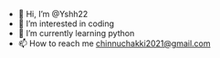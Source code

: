 - 👋 Hi, I’m @Yshh22
- 👀 I’m interested in coding
- 🌱 I’m currently learning python
- 📫 How to reach me chinnuchakki2021@gmail.com

<!---
Yshh22/Yshh22 is a ✨ special ✨ repository because its `README.md` (this file) appears on your GitHub profile.
You can click the Preview link to take a look at your changes.
--->
